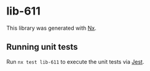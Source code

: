 # lib-611

This library was generated with [Nx](https://nx.dev).

## Running unit tests

Run `nx test lib-611` to execute the unit tests via [Jest](https://jestjs.io).
